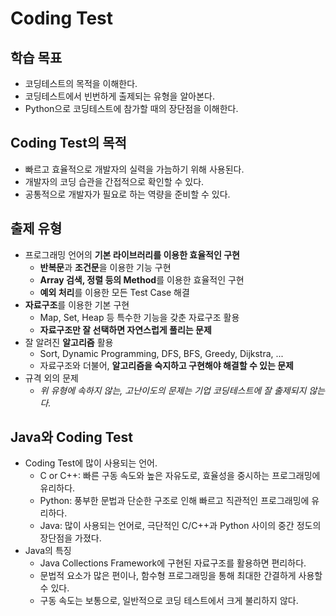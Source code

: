 # Coding Test

## 학습 목표

- 코딩테스트의 목적을 이해한다.
- 코딩테스트에서 빈번하게 출제되는 유형을 알아본다.
- Python으로 코딩테스트에 참가할 때의 장단점을 이해한다.

## Coding Test의 목적

- 빠르고 효율적으로 개발자의 실력을 가늠하기 위해 사용된다.
- 개발자의 코딩 습관을 간접적으로 확인할 수 있다.
- 공통적으로 개발자가 필요로 하는 역량을 준비할 수 있다.

## 출제 유형

- 프로그래밍 언어의 **기본 라이브러리를 이용한 효율적인 구현**
  - **반복문**과 **조건문**을 이용한 기능 구현
  - **Array 검색, 정렬 등의 Method**를 이용한 효율적인 구현
  - **예외 처리**를 이용한 모든 Test Case 해결
- **자료구조**를 이용한 기본 구현
  - Map, Set, Heap 등 특수한 기능을 갖춘 자료구조 활용
  - **자료구조만 잘 선택하면 자연스럽게 풀리는 문제**
- 잘 알려진 **알고리즘** 활용
  - Sort, Dynamic Programming, DFS, BFS, Greedy, Dijkstra, ...
  - 자료구조와 더불어, **알고리즘을 숙지하고 구현해야 해결할 수 있는 문제**
- 규격 외의 문제
  - *위 유형에 속하지 않는, 고난이도의 문제는 기업 코딩테스트에 잘 출제되지 않는다.*

## Java와 Coding Test

- Coding Test에 많이 사용되는 언어.
  - C or C++: 빠른 구동 속도와 높은 자유도로, 효율성을 중시하는 프로그래밍에 유리하다.
  - Python: 풍부한 문법과 단순한 구조로 인해 빠르고 직관적인 프로그래밍에 유리하다.
  - Java: 많이 사용되는 언어로, 극단적인 C/C++과 Python 사이의 중간 정도의 장단점을 가졌다.
- Java의 특징
  - Java Collections Framework에 구현된 자료구조를 활용하면 편리하다.
  - 문법적 요소가 많은 편이나, 함수형 프로그래밍을 통해 최대한 간결하게 사용할 수 있다.
  - 구동 속도는 보통으로, 일반적으로 코딩 테스트에서 크게 불리하지 않다.
